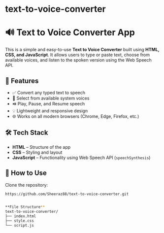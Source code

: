 # text-to-voice-converter

# 🔊 Text to Voice Converter App

This is a simple and easy-to-use **Text to Voice Converter** built using **HTML, CSS, and JavaScript**. It allows users to type or paste text, choose from available voices, and listen to the spoken version using the Web Speech API.

## 🚀 Features

- ✅ Convert any typed text to speech
- 🎤 Select from available system voices
- ⏯️ Play, Pause, and Resume speech
- 💡 Lightweight and responsive design
- 🌐 Works on all modern browsers (Chrome, Edge, Firefox, etc.)

## 🛠️ Tech Stack

- **HTML** – Structure of the app
- **CSS** – Styling and layout
- **JavaScript** – Functionality using Web Speech API (`speechSynthesis`)


## 📂 How to Use

 Clone the repository:

   ```bash
https://github.com/Sheeraz88/text-to-voice-converter.git


**File Structure**
text-to-voice-converter/
├── index.html
├── style.css
└── script.js

